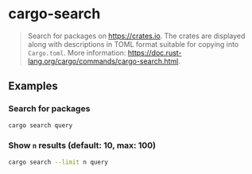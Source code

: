 # cargo-search

> Search for packages on <https://crates.io>. The crates are displayed along with descriptions in TOML format suitable for copying into `Cargo.toml`. More information: <https://doc.rust-lang.org/cargo/commands/cargo-search.html>.

## Examples

### Search for packages

```bash
cargo search query
```

### Show `n` results (default: 10, max: 100)

```bash
cargo search --limit n query
```
